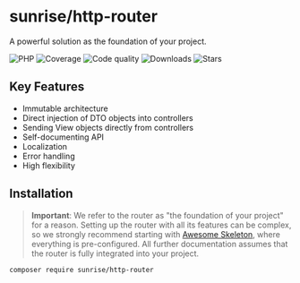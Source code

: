 # sunrise/http-router

A powerful solution as the foundation of your project.

![PHP](https://img.shields.io/packagist/dependency-v/sunrise/http-router/php?style=social&logo=php&label=PHP)
![Coverage](https://img.shields.io/scrutinizer/coverage/g/sunrise-php/http-router?style=social)
![Code quality](https://img.shields.io/scrutinizer/quality/g/sunrise-php/http-router?style=social)
![Downloads](https://img.shields.io/packagist/dt/sunrise/http-router?style=social)
![Stars](https://img.shields.io/github/stars/sunrise-php/http-router?style=social)

## Key Features

- Immutable architecture
- Direct injection of DTO objects into controllers
- Sending View objects directly from controllers
- Self-documenting API
- Localization
- Error handling
- High flexibility

## Installation

> **Important**: We refer to the router as "the foundation of your project" for a reason. Setting up the router with all its features can be complex, so we strongly recommend starting with [Awesome Skeleton](/docs/packages/sunrise/awesome-skeleton/), where everything is pre-configured. All further documentation assumes that the router is fully integrated into your project.

```bash
composer require sunrise/http-router
```
